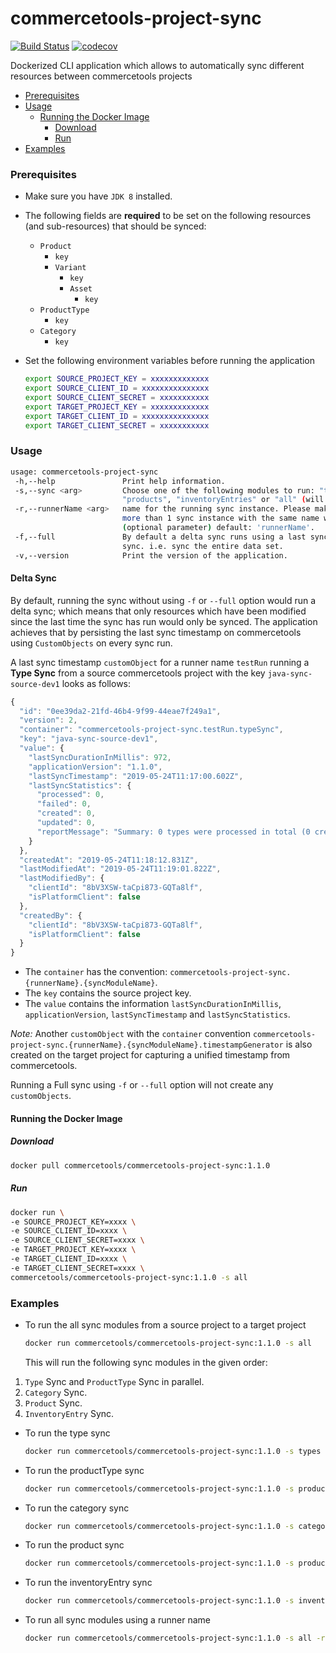 # commercetools-project-sync
[![Build Status](https://travis-ci.org/commercetools/commercetools-project-sync.svg?branch=master)](https://travis-ci.org/commercetools/commercetools-project-sync)
[![codecov](https://codecov.io/gh/commercetools/commercetools-project-sync/branch/master/graph/badge.svg)](https://codecov.io/gh/commercetools/commercetools-project-sync)

Dockerized CLI application which allows to automatically sync different resources between commercetools projects

<!-- START doctoc generated TOC please keep comment here to allow auto update -->
<!-- DON'T EDIT THIS SECTION, INSTEAD RE-RUN doctoc TO UPDATE -->


- [Prerequisites](#prerequisites)
- [Usage](#usage)
  - [Running the Docker Image](#running-the-docker-image)
    - [Download](#download)
    - [Run](#run)
- [Examples](#examples)

<!-- END doctoc generated TOC please keep comment here to allow auto update -->


### Prerequisites
 
 - Make sure you have `JDK 8` installed.
 - The following fields are **required** to be set on the following resources (and sub-resources) that should be synced:
    - `Product`
        - `key`
        - `Variant`
            - `key`
            - `Asset`
                - `key`
    - `ProductType`
        - `key`
    - `Category`
        - `key`         
 
 - Set the following environment variables before running the application
   ```bash
   export SOURCE_PROJECT_KEY = xxxxxxxxxxxxx
   export SOURCE_CLIENT_ID = xxxxxxxxxxxxxxx
   export SOURCE_CLIENT_SECRET = xxxxxxxxxxx
   export TARGET_PROJECT_KEY = xxxxxxxxxxxxx
   export TARGET_CLIENT_ID = xxxxxxxxxxxxxxx
   export TARGET_CLIENT_SECRET = xxxxxxxxxxx
   ```

### Usage

   ```bash
   usage: commercetools-project-sync
    -h,--help               Print help information.
    -s,--sync <arg>         Choose one of the following modules to run: "types", "productTypes", "categories", 
                            "products", "inventoryEntries" or "all" (will run all the modules).
    -r,--runnerName <arg>   name for the running sync instance. Please make sure the name is unique, otherwise running 
                            more than 1 sync instance with the same name would lead to an unexpected behaviour. 
                            (optional parameter) default: 'runnerName'.
    -f,--full               By default a delta sync runs using a last sync timestamp logic. Use this flag to run a full
                            sync. i.e. sync the entire data set.               
    -v,--version            Print the version of the application.
   ```

#### Delta Sync

By default, running the sync without using `-f` or `--full` option would run a delta sync; which means that only resources
which have been modified since the last time the sync has run would only be synced. The application achieves that by 
persisting the last sync timestamp on commercetools using `CustomObjects` on every sync run. 

A last sync timestamp `customObject` for a runner name `testRun` running a **Type Sync** from a source commercetools project with the key `java-sync-source-dev1` looks as follows:

```javascript
{
  "id": "0ee39da2-21fd-46b4-9f99-44eae7f249a1",
  "version": 2,
  "container": "commercetools-project-sync.testRun.typeSync",
  "key": "java-sync-source-dev1",
  "value": {
    "lastSyncDurationInMillis": 972,
    "applicationVersion": "1.1.0",
    "lastSyncTimestamp": "2019-05-24T11:17:00.602Z",
    "lastSyncStatistics": {
      "processed": 0,
      "failed": 0,
      "created": 0,
      "updated": 0,
      "reportMessage": "Summary: 0 types were processed in total (0 created, 0 updated and 0 failed to sync)."
    }
  },
  "createdAt": "2019-05-24T11:18:12.831Z",
  "lastModifiedAt": "2019-05-24T11:19:01.822Z",
  "lastModifiedBy": {
    "clientId": "8bV3XSW-taCpi873-GQTa8lf",
    "isPlatformClient": false
  },
  "createdBy": {
    "clientId": "8bV3XSW-taCpi873-GQTa8lf",
    "isPlatformClient": false
  }
}
```

- The `container` has the convention: `commercetools-project-sync.{runnerName}.{syncModuleName}`.
- The `key` contains the source project key.
- The `value` contains the information  `lastSyncDurationInMillis`, `applicationVersion`, `lastSyncTimestamp` and `lastSyncStatistics`.

_Note:_ Another `customObject` with the `container` convention `commercetools-project-sync.{runnerName}.{syncModuleName}.timestampGenerator` is also created on the target project for capturing a unified timestamp from commercetools.

Running a Full sync using `-f` or `--full` option will not create any `customObjects`.

#### Running the Docker Image

##### Download

   ```bash
docker pull commercetools/commercetools-project-sync:1.1.0
   ```
##### Run

```bash
docker run \
-e SOURCE_PROJECT_KEY=xxxx \
-e SOURCE_CLIENT_ID=xxxx \
-e SOURCE_CLIENT_SECRET=xxxx \
-e TARGET_PROJECT_KEY=xxxx \
-e TARGET_CLIENT_ID=xxxx \
-e TARGET_CLIENT_SECRET=xxxx \
commercetools/commercetools-project-sync:1.1.0 -s all
```
  

### Examples   
 - To run the all sync modules from a source project to a target project
   ```bash
   docker run commercetools/commercetools-project-sync:1.1.0 -s all
   ```
   This will run the following sync modules in the given order:
 1. `Type` Sync and `ProductType` Sync in parallel.
 2. `Category` Sync.
 3. `Product` Sync.
 4. `InventoryEntry` Sync.

 - To run the type sync
   ```bash
   docker run commercetools/commercetools-project-sync:1.1.0 -s types
   ```  

 - To run the productType sync
   ```bash
   docker run commercetools/commercetools-project-sync:1.1.0 -s productTypes
   ```  
    
- To run the category sync
   ```bash
   docker run commercetools/commercetools-project-sync:1.1.0 -s categories
   ```  
   
- To run the product sync
   ```bash
   docker run commercetools/commercetools-project-sync:1.1.0 -s products
   ```  
    
- To run the inventoryEntry sync
   ```bash
   docker run commercetools/commercetools-project-sync:1.1.0 -s inventoryEntries
   ```   
       
- To run all sync modules using a runner name
   ```bash
   docker run commercetools/commercetools-project-sync:1.1.0 -s all -r myRunnerName
   ```     
   

